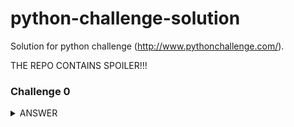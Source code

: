 # python-challenge-solution
Solution for python challenge (http://www.pythonchallenge.com/).

THE REPO CONTAINS SPOILER!!!


### Challenge 0
<details><summary>ANSWER</summary>
<p>
Substitute number in the url with number `274877906944`
</p>
</details>